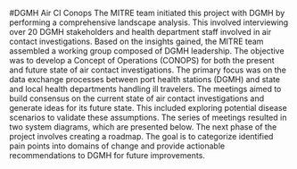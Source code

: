 #DGMH Air CI Conops
The MITRE team initiated this project with DGMH by performing a comprehensive landscape analysis. This involved interviewing over 20 DGMH stakeholders and health department staff involved in air contact investigations. Based on the insights gained, the MITRE team assembled a working group composed of DGMH leadership. The objective was to develop a Concept of Operations (CONOPS) for both the present and future state of air contact investigations. The primary focus was on the data exchange processes between port health stations (DGMH) and state and local health departments handling ill travelers. The meetings aimed to build consensus on the current state of air contact investigations and generate ideas for its future state. This included exploring potential disease scenarios to validate these assumptions. The series of meetings resulted in two system diagrams, which are presented below. The next phase of the project involves creating a roadmap. The goal is to categorize identified pain points into domains of change and provide actionable recommendations to DGMH for future improvements.